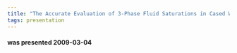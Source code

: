 ```yaml
---
title: "The Accurate Evaluation of 3-Phase Fluid Saturations in Cased Wellbores: A New Methodology Applied To the Algyo Field, Hungary (Saloua Tiar (Baker Atlas) – (presenter), Veronica Pipics, Ilona Vegane (MOL), Roberto Nardiello, Fabio Brambilla)"
tags: presentation
---
```

#### was presented 2009-03-04 

